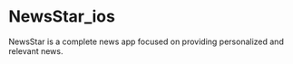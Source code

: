 # NewsStar_ios
NewsStar  is a complete news app focused on providing personalized and relevant news.
